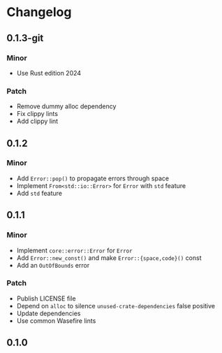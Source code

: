 # Changelog

## 0.1.3-git

### Minor

- Use Rust edition 2024

### Patch

- Remove dummy alloc dependency
- Fix clippy lints
- Add clippy lint

## 0.1.2

### Minor

- Add `Error::pop()` to propagate errors through space
- Implement `From<std::io::Error>` for `Error` with `std` feature
- Add `std` feature

## 0.1.1

### Minor

- Implement `core::error::Error` for `Error`
- Add `Error::new_const()` and make `Error::{space,code}()` const
- Add an `OutOfBounds` error

### Patch

- Publish LICENSE file
- Depend on `alloc` to silence `unused-crate-dependencies` false positive
- Update dependencies
- Use common Wasefire lints

## 0.1.0

<!-- Increment to skip CHANGELOG.md test: 1 -->
